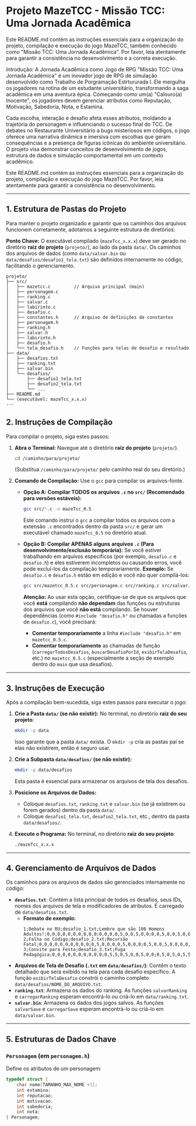# Projeto MazeTCC - Missão TCC: Uma Jornada Acadêmica

Este README.md contém as instruções essenciais para a organização do projeto, compilação e execução do jogo MazeTCC, também conhecido como "Missão TCC: Uma Jornada Acadêmica". Por favor, leia atentamente para garantir a consistência no desenvolvimento e a correta execução.

Introdução: A Jornada Acadêmica como Jogo de RPG
"Missão TCC: Uma Jornada Acadêmica" é um inovador jogo de RPG de simulação desenvolvido como Trabalho de Porgramação Estrtururada I. Ele mergulha os jogadores na rotina de um estudante universitário, transformando a saga acadêmica em uma aventura épica. Começando como um(a) "Calouro(a) Inocente", os jogadores devem gerenciar atributos como Reputação, Motivação, Sabedoria, Nota, e Estamina.

Cada escolha, interação e desafio afeta esses atributos, moldando a trajetória do personagem e influenciando o sucesso final do TCC. De debates no Restaurante Universitário a bugs misteriosos em códigos, o jogo oferece uma narrativa dinâmica e imersiva com escolhas que geram consequências e a presença de figuras icônicas do ambiente universitário. O projeto visa demonstrar conceitos de desenvolvimento de jogos, estrutura de dados e simulação comportamental em um contexto acadêmico.

Este README.md contém as instruções essenciais para a organização do projeto, compilação e execução do jogo MazeTCC. Por favor, leia atentamente para garantir a consistência no desenvolvimento.

---

## 1. Estrutura de Pastas do Projeto

Para manter o projeto organizado e garantir que os caminhos dos arquivos funcionem corretamente, adotamos a seguinte estrutura de diretórios:

**Ponto Chave:** O executável compilado (`mazeTcc_x.x.x`) deve ser gerado no diretório **raiz do projeto** (`projeto/`), ao lado da pasta `data/`. Os caminhos dos arquivos de dados (como `data/salvar.bin` ou `data/desafios/desafio1_tela.txt`) são definidos internamente no código, facilitando o gerenciamento.

```text
projeto/
├── src/
│   ├── mazetcc.c         // Arquivo principal (main)
│   ├── personagem.c      
│   ├── ranking.c
│   ├── salvar.c
│   ├── labirinto.c
│   ├── desafio.c
│   ├── constantes.h      // Arquivo de definições de constantes
│   ├── personagem.h
│   ├── ranking.h
│   ├── salvar.h
│   ├── labirinto.h
│   ├── desafio.h
│   └── tela_desafio.h    // Funções para telas de desafio e resultado
├── data/
│   ├── desafios.txt
│   ├── ranking.txt
│   ├── salvar.bin
│   └── desafios/
│       ├── desafio1_tela.txt
│       ├── desafio2_tela.txt
│       └── ...
├── README.md
└── (executável: mazeTcc_x.x.x)
---
```

## 2. Instruções de Compilação

Para compilar o projeto, siga estes passos:

1.  **Abra o Terminal:** Navegue até o diretório **raiz do projeto** (`projeto/`).
    ```bash
    cd /caminho/para/projeto/
    ```
    (Substitua `/caminho/para/projeto/` pelo caminho real do seu diretório.)

2.  **Comando de Compilação:** Use o `gcc` para compilar os arquivos-fonte.

    * **Opção A: Compilar TODOS os arquivos `.c` no `src/` (Recomendado para versões estáveis):**
        ```bash
        gcc src/*.c -o mazeTcc_0.5
        ```
        Este comando instrui o `gcc` a compilar todos os arquivos com a extensão `.c` encontrados dentro da pasta `src/` e gerar um executável chamado `mazeTcc_0.5` no diretório atual.

    * **Opção B: Compilar APENAS alguns arquivos `.c` (Para desenvolvimento/exclusão temporária):**
        Se você estiver trabalhando em arquivos específicos (por exemplo, `desafio.c` e `desafio.h`) e eles estiverem incompletos ou causando erros, você pode excluí-los da compilação temporariamente.
        **Exemplo:** Se `desafio.c` e `desafio.h` estão em edição e você não quer compilá-los:
        ```bash
        gcc src/mazetcc_0.5.c src/personagem.c src/ranking.c src/salvar.c src/labirinto.c -o mazeTcc_0.5
        ```
        **Atenção:** Ao usar esta opção, certifique-se de que os arquivos que você **está** compilando **não dependam** das funções ou estruturas dos arquivos que você **não está** compilando. Se houver dependências (como `#include "desafio.h"` ou chamadas a funções de `desafio.c`), você precisará:
        * **Comentar temporariamente** a linha `#include "desafio.h"` em `mazetcc_0.5.c`.
        * **Comentar temporariamente** as chamadas de função (`carregarTodosDesafios`, `buscarDesafioPorId`, `exibirTelaDesafio`, etc.) no `mazetcc_0.5.c` (especialmente a seção de exemplo dentro do `main` que usa desafios).

---

## 3. Instruções de Execução

Após a compilação bem-sucedida, siga estes passos para executar o jogo:

1.  **Crie a Pasta `data/` (se não existir):**
    No terminal, no diretório **raiz do seu projeto**:
    ```bash
    mkdir -p data
    ```
    Isso garante que a pasta `data/` exista. O `mkdir -p` cria as pastas pai se elas não existirem, então é seguro usar.

2.  **Crie a Subpasta `data/desafios/` (se não existir):**
    ```bash
    mkdir -p data/desafios
    ```
    Esta pasta é essencial para armazenar os arquivos de tela dos desafios.

3.  **Posicione os Arquivos de Dados:**
    * Coloque `desafios.txt`, `ranking.txt` e `salvar.bin` (se já existirem ou forem gerados) dentro da pasta `data/`.
    * Coloque `desafio1_tela.txt`, `desafio2_tela.txt`, etc., dentro da pasta `data/desafios/`.

4.  **Execute o Programa:** No terminal, no diretório **raiz do seu projeto**:
    ```bash
    ./mazeTcc_x.x.x
    ```

---

## 4. Gerenciamento de Arquivos de Dados

Os caminhos para os arquivos de dados são gerenciados internamente no código:

* **`desafios.txt`**: Contém a lista principal de todos os desafios, seus IDs, nomes dos arquivos de tela e modificadores de atributos. É carregado de `data/desafios.txt`.
    * **Formato de exemplo:**
        ```
        1;Debate no RU;desafio_1.txt;Lembre que são 100 Homens Adultos!;0,0,0,0,0,0,0,0,0,0;0,0,0,0,5,0,0,5,0,0;0,0,5,0,0,5,0,0,0,0;5,0,0,5,0,0,0,0,0,0
        2;Falha no Código;desafio_2.txt;Recursão Fatal;0,0,0,0,0,0,0,0,0,0;0,5,0,0,0,0,5,0,0,0;0,5,0,0,5,0,0,0,0,0;5,0,0,0,0,5,0,5,0,0
        3;Convite para Festa;desafio_3.txt;Fuga Pedagógica;0,0,0,0,0,0,0,0,0,0;0,5,5,0,5,0,0,5,0,0;0,5,0,5,0,5,5,0,0,0;5,0,0,5,0,0,0,0,0,0
        ```
* **Arquivos de Tela de Desafio (`.txt` em `data/desafios/`)**: Contêm o texto detalhado que será exibido na tela para cada desafio específico. A função `exibirTelaDesafio` constrói o caminho completo `data/desafios/NOME_DO_ARQUIVO.txt`.
* **`ranking.txt`**: Armazena os dados do ranking. As funções `salvarRanking` e `carregarRanking` esperam encontrá-lo ou criá-lo em `data/ranking.txt`.
* **`salvar.bin`**: Armazena os dados dos jogos salvos. As funções `salvarSave` e `carregarSave` esperam encontrá-lo ou criá-lo em `data/salvar.bin`.

---

## 5. Estruturas de Dados Chave

### `Personagem` (em `personagem.h`)
Define os atributos de um personagem:
```c
typedef struct {
    char nome[TAMANHO_MAX_NOME +1];
    int estamina;
    int reputacao;
    int motivacao;
    int sabedoria;
    int nota;
} Personagem;
